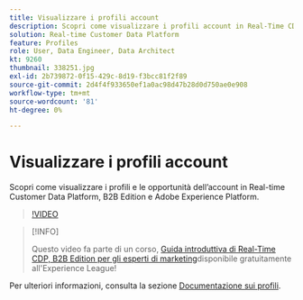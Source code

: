 ```yaml
---
title: Visualizzare i profili account
description: Scopri come visualizzare i profili account in Real-Time CDP B2B Edition.
solution: Real-time Customer Data Platform
feature: Profiles
role: User, Data Engineer, Data Architect
kt: 9260
thumbnail: 338251.jpg
exl-id: 2b739872-0f15-429c-8d19-f3bcc81f2f89
source-git-commit: 2d4f4f933650ef1a0ac98d47b28d0d750ae0e908
workflow-type: tm+mt
source-wordcount: '81'
ht-degree: 0%

---
```


# Visualizzare i profili account

Scopri come visualizzare i profili e le opportunità dell’account in Real-time Customer Data Platform, B2B Edition e Adobe Experience Platform.

>[!VIDEO](https://video.tv.adobe.com/v/338251?quality=12&learn=on)

>[!INFO]
>
> Questo video fa parte di un corso, [Guida introduttiva di Real-Time CDP, B2B Edition per gli esperti di marketing](https://experienceleague.adobe.com/?recommended=ExperiencePlatform-U-1-2021.rtcdp.b2b)disponibile gratuitamente all&#39;Experience League!

Per ulteriori informazioni, consulta la sezione [Documentazione sui profili](https://experienceleague.adobe.com/docs/experience-platform/rtcdp/profile/profile-browse.html).
